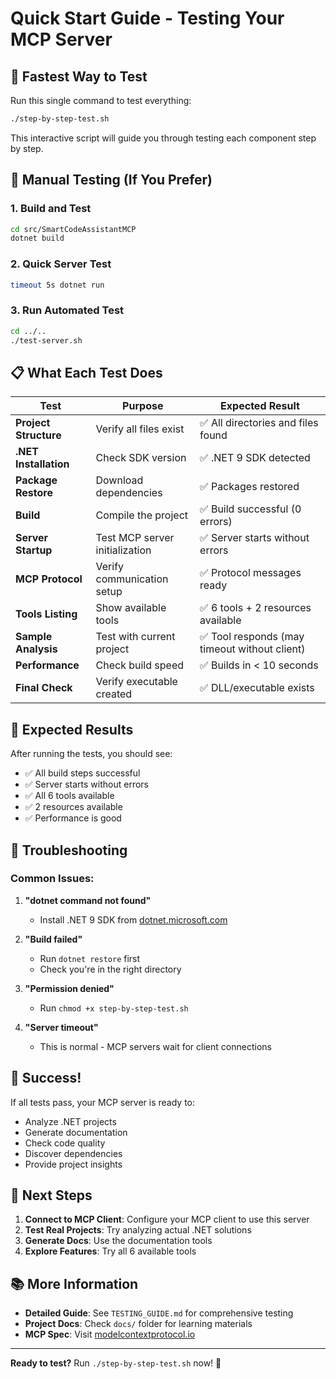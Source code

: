 # Quick Start Guide - Testing Your MCP Server

## 🚀 Fastest Way to Test

Run this single command to test everything:

```bash
./step-by-step-test.sh
```

This interactive script will guide you through testing each component step by step.

## 🔧 Manual Testing (If You Prefer)

### 1. Build and Test
```bash
cd src/SmartCodeAssistantMCP
dotnet build
```

### 2. Quick Server Test
```bash
timeout 5s dotnet run
```

### 3. Run Automated Test
```bash
cd ../..
./test-server.sh
```

## 📋 What Each Test Does

| Test | Purpose | Expected Result |
|------|---------|----------------|
| **Project Structure** | Verify all files exist | ✅ All directories and files found |
| **.NET Installation** | Check SDK version | ✅ .NET 9 SDK detected |
| **Package Restore** | Download dependencies | ✅ Packages restored |
| **Build** | Compile the project | ✅ Build successful (0 errors) |
| **Server Startup** | Test MCP server initialization | ✅ Server starts without errors |
| **MCP Protocol** | Verify communication setup | ✅ Protocol messages ready |
| **Tools Listing** | Show available tools | ✅ 6 tools + 2 resources available |
| **Sample Analysis** | Test with current project | ✅ Tool responds (may timeout without client) |
| **Performance** | Check build speed | ✅ Builds in < 10 seconds |
| **Final Check** | Verify executable created | ✅ DLL/executable exists |

## 🎯 Expected Results

After running the tests, you should see:
- ✅ All build steps successful
- ✅ Server starts without errors
- ✅ All 6 tools available
- ✅ 2 resources available
- ✅ Performance is good

## 🚨 Troubleshooting

### Common Issues:

1. **"dotnet command not found"**
   - Install .NET 9 SDK from [dotnet.microsoft.com](https://dotnet.microsoft.com/download)

2. **"Build failed"**
   - Run `dotnet restore` first
   - Check you're in the right directory

3. **"Permission denied"**
   - Run `chmod +x step-by-step-test.sh`

4. **"Server timeout"**
   - This is normal - MCP servers wait for client connections

## 🎉 Success!

If all tests pass, your MCP server is ready to:
- Analyze .NET projects
- Generate documentation
- Check code quality
- Discover dependencies
- Provide project insights

## 🔗 Next Steps

1. **Connect to MCP Client**: Configure your MCP client to use this server
2. **Test Real Projects**: Try analyzing actual .NET solutions
3. **Generate Docs**: Use the documentation tools
4. **Explore Features**: Try all 6 available tools

## 📚 More Information

- **Detailed Guide**: See `TESTING_GUIDE.md` for comprehensive testing
- **Project Docs**: Check `docs/` folder for learning materials
- **MCP Spec**: Visit [modelcontextprotocol.io](https://modelcontextprotocol.io)

---

**Ready to test?** Run `./step-by-step-test.sh` now! 🚀
